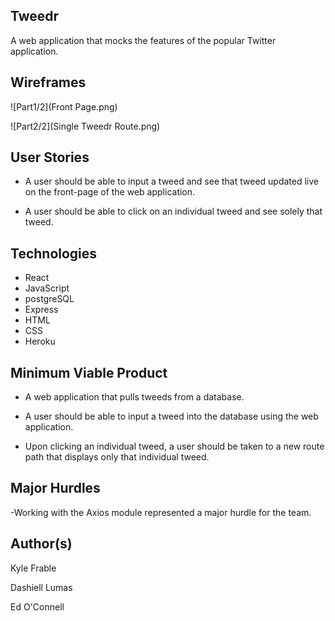 ## Tweedr

A web application that mocks the features of the popular Twitter application.


## Wireframes
![Part1/2](Front Page.png)

![Part2/2](Single Tweedr Route.png)

## User Stories

- A user should be able to input a tweed and see that tweed updated live on the front-page of the web application.

- A user should be able to click on an individual tweed and see solely that tweed. 

## Technologies

- React
- JavaScript
- postgreSQL
- Express
- HTML
- CSS
- Heroku

## Minimum Viable Product
- A web application that pulls tweeds from a database.

- A user should be able to input a tweed into the database using the web application.

- Upon clicking an individual tweed, a user should be taken to a new route path that displays only that individual tweed.

## Major Hurdles

-Working with the Axios module represented a major hurdle for the team.

## Author(s)
Kyle Frable

Dashiell Lumas

Ed O'Connell
